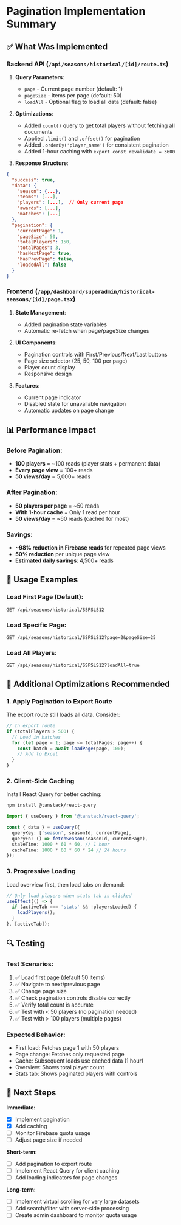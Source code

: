 # Pagination Implementation Summary

## ✅ What Was Implemented

### Backend API (`/api/seasons/historical/[id]/route.ts`)

1. **Query Parameters**:
   - `page` - Current page number (default: 1)
   - `pageSize` - Items per page (default: 50)
   - `loadAll` - Optional flag to load all data (default: false)

2. **Optimizations**:
   - Added `count()` query to get total players without fetching all documents
   - Applied `.limit()` and `.offset()` for pagination
   - Added `.orderBy('player_name')` for consistent pagination
   - Added 1-hour caching with `export const revalidate = 3600`

3. **Response Structure**:
```json
{
  "success": true,
  "data": {
    "season": {...},
    "teams": [...],
    "players": [...],  // Only current page
    "awards": [...],
    "matches": [...]
  },
  "pagination": {
    "currentPage": 1,
    "pageSize": 50,
    "totalPlayers": 150,
    "totalPages": 3,
    "hasNextPage": true,
    "hasPrevPage": false,
    "loadedAll": false
  }
}
```

### Frontend (`/app/dashboard/superadmin/historical-seasons/[id]/page.tsx`)

1. **State Management**:
   - Added pagination state variables
   - Automatic re-fetch when page/pageSize changes

2. **UI Components**:
   - Pagination controls with First/Previous/Next/Last buttons
   - Page size selector (25, 50, 100 per page)
   - Player count display
   - Responsive design

3. **Features**:
   - Current page indicator
   - Disabled state for unavailable navigation
   - Automatic updates on page change

## 📊 Performance Impact

### Before Pagination:
- **100 players** = ~100 reads (player stats + permanent data)
- **Every page view** = 100+ reads
- **50 views/day** = 5,000+ reads

### After Pagination:
- **50 players per page** = ~50 reads
- **With 1-hour cache** = Only 1 read per hour
- **50 views/day** = ~60 reads (cached for most)

### Savings:
- **~98% reduction in Firebase reads** for repeated page views
- **50% reduction** per unique page view
- **Estimated daily savings**: 4,500+ reads

## 🚀 Usage Examples

### Load First Page (Default):
```
GET /api/seasons/historical/SSPSLS12
```

### Load Specific Page:
```
GET /api/seasons/historical/SSPSLS12?page=2&pageSize=25
```

### Load All Players:
```
GET /api/seasons/historical/SSPSLS12?loadAll=true
```

## 🎯 Additional Optimizations Recommended

### 1. Apply Pagination to Export Route
The export route still loads all data. Consider:
```typescript
// In export route
if (totalPlayers > 500) {
  // Load in batches
  for (let page = 1; page <= totalPages; page++) {
    const batch = await loadPage(page, 100);
    // Add to Excel
  }
}
```

### 2. Client-Side Caching
Install React Query for better caching:
```bash
npm install @tanstack/react-query
```

```typescript
import { useQuery } from '@tanstack/react-query';

const { data } = useQuery({
  queryKey: ['season', seasonId, currentPage],
  queryFn: () => fetchSeason(seasonId, currentPage),
  staleTime: 1000 * 60 * 60, // 1 hour
  cacheTime: 1000 * 60 * 60 * 24 // 24 hours
});
```

### 3. Progressive Loading
Load overview first, then load tabs on demand:
```typescript
// Only load players when stats tab is clicked
useEffect(() => {
  if (activeTab === 'stats' && !playersLoaded) {
    loadPlayers();
  }
}, [activeTab]);
```

## 🔍 Testing

### Test Scenarios:
1. ✅ Load first page (default 50 items)
2. ✅ Navigate to next/previous page
3. ✅ Change page size
4. ✅ Check pagination controls disable correctly
5. ✅ Verify total count is accurate
6. ✅ Test with < 50 players (no pagination needed)
7. ✅ Test with > 100 players (multiple pages)

### Expected Behavior:
- First load: Fetches page 1 with 50 players
- Page change: Fetches only requested page
- Cache: Subsequent loads use cached data (1 hour)
- Overview: Shows total player count
- Stats tab: Shows paginated players with controls

## 📝 Next Steps

**Immediate:**
- [x] Implement pagination
- [x] Add caching
- [ ] Monitor Firebase quota usage
- [ ] Adjust page size if needed

**Short-term:**
- [ ] Add pagination to export route
- [ ] Implement React Query for client caching
- [ ] Add loading indicators for page changes

**Long-term:**
- [ ] Implement virtual scrolling for very large datasets
- [ ] Add search/filter with server-side processing
- [ ] Create admin dashboard to monitor quota usage
